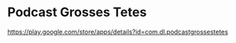 Podcast Grosses Tetes
=================
https://play.google.com/store/apps/details?id=com.dl.podcastgrossestetes
